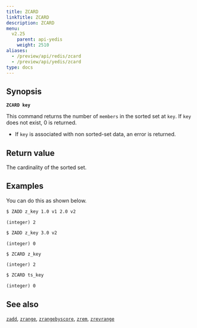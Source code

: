 ```yaml
---
title: ZCARD
linkTitle: ZCARD
description: ZCARD
menu:
  v2.25
    parent: api-yedis
    weight: 2510
aliases:
  - /preview/api/redis/zcard
  - /preview/api/yedis/zcard
type: docs
---
```


## Synopsis

**`ZCARD key`**

This command returns the number of `members` in the sorted set at `key`. If `key` does not exist, 0 is returned.

- If `key` is associated with non sorted-set data, an error is returned.

## Return value

The cardinality of the sorted set.

## Examples

You can do this as shown below.

```sh
$ ZADD z_key 1.0 v1 2.0 v2
```

```
(integer) 2
```

```sh
$ ZADD z_key 3.0 v2
```

```
(integer) 0
```

```sh
$ ZCARD z_key
```

```
(integer) 2
```

```sh
$ ZCARD ts_key
```

```
(integer) 0
```

## See also

[`zadd`](../zadd/), [`zrange`](../zrange/), [`zrangebyscore`](../zrangebyscore/), [`zrem`](../zrem/), [`zrevrange`](../zrevrange)
